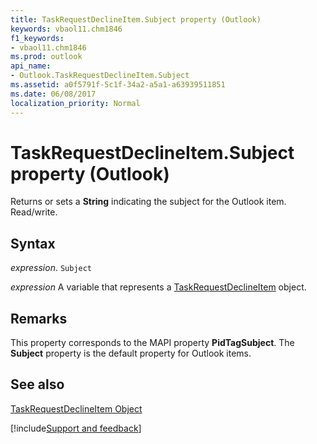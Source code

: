 ```yaml
---
title: TaskRequestDeclineItem.Subject property (Outlook)
keywords: vbaol11.chm1846
f1_keywords:
- vbaol11.chm1846
ms.prod: outlook
api_name:
- Outlook.TaskRequestDeclineItem.Subject
ms.assetid: a0f5791f-5c1f-34a2-a5a1-a63939511851
ms.date: 06/08/2017
localization_priority: Normal
---
```



# TaskRequestDeclineItem.Subject property (Outlook)

Returns or sets a **String** indicating the subject for the Outlook item. Read/write.


## Syntax

_expression_. `Subject`

_expression_ A variable that represents a [TaskRequestDeclineItem](Outlook.TaskRequestDeclineItem.md) object.


## Remarks

This property corresponds to the MAPI property  **PidTagSubject**. The **Subject** property is the default property for Outlook items.


## See also


[TaskRequestDeclineItem Object](Outlook.TaskRequestDeclineItem.md)

[!include[Support and feedback](~/includes/feedback-boilerplate.md)]